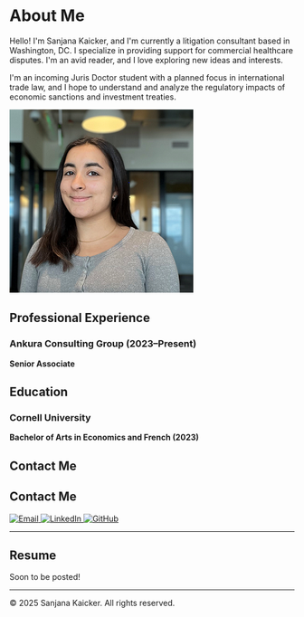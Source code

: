 # About Me

Hello! I'm Sanjana Kaicker, and I'm currently a litigation consultant based in Washington, DC. I specialize in providing support for commercial healthcare disputes. I'm an avid reader, and I love exploring new ideas and interests.

I'm an incoming Juris Doctor student with a planned focus in international trade law, and I hope to understand and analyze the regulatory impacts of economic sanctions and investment treaties. 

![Profile Photo](Photo.PNG)

## Professional Experience

### Ankura Consulting Group (2023–Present)
**Senior Associate**

## Education

### Cornell University
**Bachelor of Arts in Economics and French (2023)**

## Contact Me

## Contact Me

<div class="contact-icons">
  <a href="mailto:sanjana.kaicker@gmail.com" title="Email" class="icon-email">
    <img src="https://cdn.jsdelivr.net/npm/simple-icons@v7/icons/gmail.svg" alt="Email">
  </a>
  <a href="https://linkedin.com/in/sanjanakaicker" title="LinkedIn" class="icon-linkedin">
    <img src="https://cdn.jsdelivr.net/npm/simple-icons@v7/icons/linkedin.svg" alt="LinkedIn">
  </a>
  <a href="https://github.com/skaicker" title="GitHub" class="icon-github">
    <img src="https://cdn.jsdelivr.net/npm/simple-icons@v7/icons/github.svg" alt="GitHub">
  </a>
</div>

---

## Resume

Soon to be posted!

---

© 2025 Sanjana Kaicker. All rights reserved.
